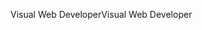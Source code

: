 <span data-ttu-id="261a5-101">Visual Web Developer</span><span class="sxs-lookup"><span data-stu-id="261a5-101">Visual Web Developer</span></span>
